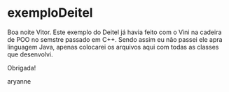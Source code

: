 # exemploDeitel

Boa noite Vitor. Este exemplo do Deitel já havia feito com o Vini na cadeira de POO no semstre passado em C++. Sendo assim eu não passei ele apra linguagem Java, apenas colocarei os arquivos aqui com todas as classes que desenvolvi.

Obrigada!

aryanne
